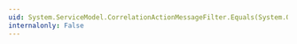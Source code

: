 ```yaml
---
uid: System.ServiceModel.CorrelationActionMessageFilter.Equals(System.Object)
internalonly: False
---
```

